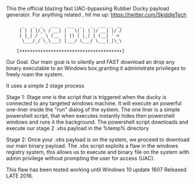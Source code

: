 This the official blazing fast UAC-bypassing Rubber Ducky payload generator.
For anything related , hit me up: https://twitter.com/SkiddieTech

          _   _  _   ___   ___  _   _  ___ _  __
         | | | |/_\ / __| |   \| | | |/ __| |/ /
         | |_| / _ \ (__  | |) | |_| | (__| ' <
          \___/_/ \_\___| |___/ \___/ \___|_|\_\

        [+++++++++++++++++++++++++++++++++++++++]
        
Our Goal.
Our main goal is to silently and FAST download an drop any binary executable to an Windows box,granting it administrate privileges to freely roam the system.

It uses a simple 2 stage process

Stage 1:
Stage one is the script that is triggered when the ducky is connected to any targeted windows machine.
It will execute an powerful one-liner inside the "run" dialog of the system.
The one liner is a simple powershell script, that when executes instantly hides then powershell windows and runs it the background.
The powershell script downloads and execute our stage 2 .vbs payload in the %temp% directory

Stage 2:
Once your .vbs payload is on the system, we proceed to download our main binary payload. The .vbs script exploits a flaw in the windows registry system, this allows us to execute and binary file on the system with admin privilege without prompting the user for access (UAC).

This flaw has been tested working until Windows 10 update 1607 Released LATE 2016.

